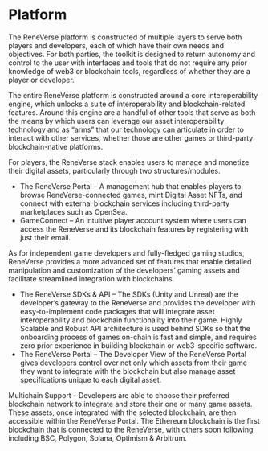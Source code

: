 # Platform

The ReneVerse platform is constructed of multiple layers to serve both players and developers, each of which have their own needs and objectives. For both parties, the toolkit is designed to return autonomy and control to the user with interfaces and tools that do not require any prior knowledge of web3 or blockchain tools, regardless of whether they are a player or developer.&#x20;

The entire ReneVerse platform is constructed around a core interoperability engine, which unlocks a suite of interoperability and blockchain-related features. Around this engine are a handful of other tools that serve as both the means by which users can leverage our asset interoperability technology and as “arms” that our technology can articulate in order to interact with other services, whether those are other games or third-party blockchain-native platforms.

For players, the ReneVerse stack enables users to manage and monetize their digital assets, particularly through two structures/modules.&#x20;

* The ReneVerse Portal – A management hub that enables players to browse ReneVerse-connected games, mint Digital Asset NFTs, and connect with external blockchain services including third-party marketplaces such as OpenSea.
* GameConnect – An intuitive player account system where users can access the ReneVerse and its blockchain features by registering with just their email.&#x20;

As for independent game developers and fully-fledged gaming studios, ReneVerse provides a more advanced set of features that enable detailed manipulation and customization of the developers’ gaming assets and facilitate streamlined integration with blockchains.

* The ReneVerse SDKs & API – The SDKs (Unity and Unreal) are the developer’s gateway to the ReneVerse and provides the developer with easy-to-implement code packages that will integrate asset interoperability and blockchain functionality into their game. Highly Scalable and Robust API architecture is used behind SDKs so that the onboarding process of games on-chain is fast and simple, and requires zero prior experience in building blockchain or web3-specific software.
* The ReneVerse Portal – The Developer View of the ReneVerse Portal gives developers control over not only which assets from their game they want to integrate with the blockchain but also manage asset specifications unique to each digital asset.

Multichain Support – Developers are able to choose their preferred blockchain network to integrate and store their one or many game assets. These assets, once integrated with the selected blockchain, are then accessible within the ReneVerse Portal. The Ethereum blockchain is the first blockchain that is connected to the ReneVerse, with others soon following, including BSC, Polygon, Solana, Optimism & Arbitrum.
